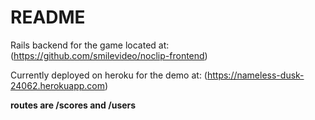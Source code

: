 # README

Rails backend for the game located at: (https://github.com/smilevideo/noclip-frontend)


Currently deployed on heroku for the demo at: (https://nameless-dusk-24062.herokuapp.com)

**routes are /scores and /users**
